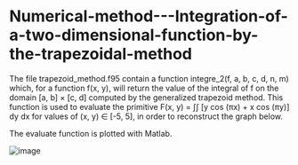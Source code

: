 # Numerical-method---Integration-of-a-two-dimensional-function-by-the-trapezoidal-method



The file trapezoid_method.f95 contain a function integre_2(f, a, b, c, d, n, m) which, for a function f(x, y), will return the value of the integral of f on the domain [a, b] × [c, d] computed by the generalized trapezoid method. This function is used to evaluate the primitive F(x, y) = $\int \int$ [y cos (πx) + x cos (πy)] dy dx  for values of (x, y) ∈ [-5, 5], in order to reconstruct the graph below. 

The evaluate function is plotted with Matlab.

![image](https://user-images.githubusercontent.com/101716649/208098049-d342e0ba-4cda-4e1e-856b-ab68e3caff21.png)

